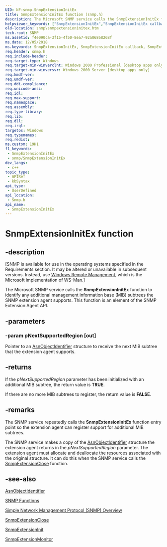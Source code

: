 ```yaml
---
UID: NF:snmp.SnmpExtensionInitEx
title: SnmpExtensionInitEx function (snmp.h)
description: The Microsoft SNMP service calls the SnmpExtensionInitEx function to identify any additional management information base (MIB) subtrees the SNMP extension agent supports. This function is an element of the SNMP Extension Agent API.
helpviewer_keywords: ["SnmpExtensionInitEx","SnmpExtensionInitEx callback","SnmpExtensionInitEx callback function [SNMP]","_snmp_snmpextensioninitex","snmp.snmpextensioninitex","snmp/SnmpExtensionInitEx"]
old-location: snmp\snmpextensioninitex.htm
tech.root: SNMP
ms.assetid: f4e090ca-3f15-4f50-8ea7-92a06868268f
ms.date: 12/05/2018
ms.keywords: SnmpExtensionInitEx, SnmpExtensionInitEx callback, SnmpExtensionInitEx callback function [SNMP], _snmp_snmpextensioninitex, snmp.snmpextensioninitex, snmp/SnmpExtensionInitEx
req.header: snmp.h
req.include-header: 
req.target-type: Windows
req.target-min-winverclnt: Windows 2000 Professional [desktop apps only]
req.target-min-winversvr: Windows 2000 Server [desktop apps only]
req.kmdf-ver: 
req.umdf-ver: 
req.ddi-compliance: 
req.unicode-ansi: 
req.idl: 
req.max-support: 
req.namespace: 
req.assembly: 
req.type-library: 
req.lib: 
req.dll: 
req.irql: 
targetos: Windows
req.typenames: 
req.redist: 
ms.custom: 19H1
f1_keywords:
 - SnmpExtensionInitEx
 - snmp/SnmpExtensionInitEx
dev_langs:
 - c++
topic_type:
 - APIRef
 - kbSyntax
api_type:
 - UserDefined
api_location:
 - Snmp.h
api_name:
 - SnmpExtensionInitEx
---
```


# SnmpExtensionInitEx function


## -description

<p class="CCE_Message">[SNMP is available for use in the operating systems specified in the Requirements section. It may be altered or unavailable in subsequent versions. Instead, use <a href="https://docs.microsoft.com/windows/desktop/WinRM/portal">Windows Remote Management</a>, which is the Microsoft implementation of WS-Man.]

The Microsoft SNMP service calls the 
<b>SnmpExtensionInitEx</b> function to identify any additional management information base (MIB) subtrees the SNMP extension agent supports. This function is an element of the SNMP Extension Agent API.

## -parameters

### -param pNextSupportedRegion [out]

Pointer to an 
<a href="https://docs.microsoft.com/windows/desktop/api/snmp/ns-snmp-asnobjectidentifier">AsnObjectIdentifier</a> structure to receive the next MIB subtree that the extension agent supports.

## -returns

If the <i>pNextSupportedRegion</i> parameter has been initialized with an additional MIB subtree, the return value is <b>TRUE</b>.

If there are no more MIB subtrees to register, the return value is <b>FALSE</b>.

## -remarks

The SNMP service repeatedly calls the 
<b>SnmpExtensionInitEx</b> function entry point so the extension agent can register support for additional MIB subtrees.

The SNMP service makes a copy of the 
<a href="https://docs.microsoft.com/windows/desktop/api/snmp/ns-snmp-asnobjectidentifier">AsnObjectIdentifier</a> structure the extension agent returns in the <i>pNextSupportedRegion</i> parameter. The extension agent must allocate and deallocate the resources associated with the original structure. It can do this when the SNMP service calls the 
<a href="https://docs.microsoft.com/windows/desktop/api/snmp/nf-snmp-snmpextensionclose">SnmpExtensionClose</a> function.

## -see-also

<a href="https://docs.microsoft.com/windows/desktop/api/snmp/ns-snmp-asnobjectidentifier">AsnObjectIdentifier</a>



<a href="https://docs.microsoft.com/windows/desktop/SNMP/snmp-functions">SNMP Functions</a>



<a href="https://docs.microsoft.com/windows/desktop/SNMP/simple-network-management-protocol-snmp-">Simple Network Management Protocol (SNMP) Overview</a>



<a href="https://docs.microsoft.com/windows/desktop/api/snmp/nf-snmp-snmpextensionclose">SnmpExtensionClose</a>



<a href="https://docs.microsoft.com/windows/desktop/api/snmp/nf-snmp-snmpextensioninit">SnmpExtensionInit</a>



<a href="https://docs.microsoft.com/windows/desktop/api/snmp/nf-snmp-snmpextensionmonitor">SnmpExtensionMonitor</a>

